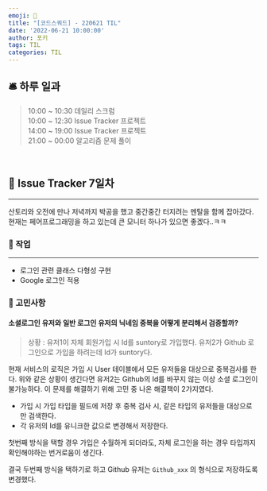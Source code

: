 ```yaml
---
emoji: 📝
title: "[코드스쿼드] - 220621 TIL"
date: '2022-06-21 10:00:00'
author: 포키
tags: TIL
categories: TIL
---
```



## 🛎 **하루 일과**

> 10:00 ~ 10:30 데일리 스크럼  
> 10:00 ~ 12:30 Issue Tracker 프로젝트  
> 14:00 ~ 19:00 Issue Tracker 프로젝트  
> 21:00 ~ 00:00 알고리즘 문제 풀이

<br>

## **🤝 Issue Tracker 7일차**
---


산토리와 오전에 만나 저녁까지 박공을 했고 중간중간 터지려는 멘탈을 함께 잡아갔다.
현재는 페어프로그래밍을 하고 있는데 큰 모니터 하나가 있으면 좋겠다..ㅋㅋ

### 📝 작업
---

- 로그인 관련 클래스 다형성 구현
- Google 로그인 적용

### 💭 고민사항

#### 소셜로그인 유저와 일반 로그인 유저의 닉네임 중복을 어떻게 분리해서 검증할까?

> 상황 : 유저1이 자체 회원가입 시 Id를 suntory로 가입했다. 유저2가 Github 로그인으로 가입을 하려는데 Id가 suntory다. 

현재 서비스의 로직은 가입 시 User 테이블에서 모든 유저들을 대상으로 중복검사를 한다. 위와 같은 상황이 생긴다면 유저2는 Github의 Id를 바꾸지 않는 이상 소셜 로그인이 불가능하다.
이 문제를 해결하기 위해 고민 중 나온 해결책이 2가지였다.
- 가입 시 가입 타입을 필드에 저장 후 중복 검사 시, 같은 타입의 유저들을 대상으로만 검색한다.
- 각 유저의 Id를 유니크한 값으로 변경해서 저장한다.

첫번째 방식을 택할 경우 가입은 수월하게 되더라도, 자체 로그인을 하는 경우 타입까지 확인해야하는 번거로움이 생긴다.

결국 두번째 방식을 택하기로 하고 Github 유저는 `Github_xxx` 의 형식으로 저장하도록 변경했다.

<br>

